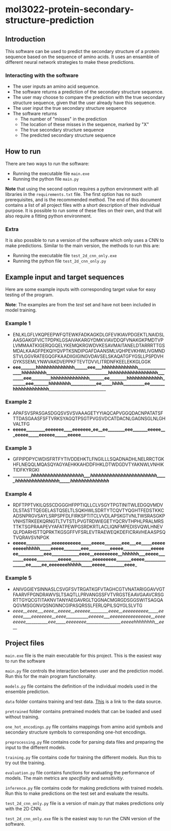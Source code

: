 # mol3022-protein-secondary-structure-prediction

## Introduction

This software can be used to predict the secondary structure of a protein sequence based on the sequence of amino acids.
It uses an ensamble of different neural network strategies to make these predictions.

### Interacting with the software

- The user inputs an amino acid sequence.
- The software returns a prediction of the secondary structure sequence.
- The user may choose to compare the prediction with the true secondary structure sequence, given that the user already have this sequence.
- The user input the true secondary structure sequence
- The software returns
  - The number of "misses" in the prediction
  - The location of these misses in the sequence, marked by "X"
  - The true secondary structure sequence
  - The predicted secondary structure sequence

## How to run

There are two ways to run the software:

- Running the executable file `main.exe`
- Running the python file `main.py`

**Note** that using the second option requires a python environment with all libraries in the `requirements.txt` file. The first option has no such prerequisites, and is the recommended method. The end of this document contains a list of all project files with a short description of their individual purpose. It is possible to run some of these files on their own, and that will also require a fitting python environment.

### Extra

It is also possible to run a version of the software which only uses a CNN to make predictions. Similar to the main version, the methods to run this are:

- Running the executable file `test_2d_cnn_only.exe`
- Running the python file `test_2d_cnn_only.py`

## Example input and target sequences

Here are some example inputs with corresponding target value for easy testing of the program.

**Note**: The examples are from the *test* set and have not been included in model training.

### Example 1

- ENLKLGFLVKQPEEPWFQTEWKFADKAGKDLGFEVIKIAVPDGEKTLNAIDSLAASGAKGFVICTPDPKLGSAIVAKARGYDMKVIAVDDQFVNAKGKPMDTVPLVMMAATKIGERQGQELYKEMQKRGWDVKESAVMAITANELDTARRRTTGSMDALKAAGFPEKQIYQVPTKSNDIPGAFDAANSMLVQHPEVKHWLIVGMNDSTVLGGVRATEGQGFKAADIIGIGINGVDAVSELSKAQATGFYGSLLPSPDVHGYKSSEMLYNWVAKDVEPPKFTEVTDVVLITRDNFKEELEKKGLGGK
- ______eee_______hhhhhhhhhhhhhh______eee___hhhhhhhhhhhhh_________________hhhhhhhhh_____________________________hhhhhhhhhhhhhhhhhh________eee_________hhhhhhhhhhhhhh_______ee________hhhhhhhhhhhhh_______eee_______hhhhhhhh____________ee_____hhhh__________ee_______hhhhhhhhhhhhh__________________________________

### Example 2

- APAFSVSPASGASDGQSVSVSVAAAGETYYIAQCAPVGGQDACNPATATSFTTDASGAASFSFTVRKSYAGQTPSGTPVGSVDCATDACNLGAGNSGLNLGHVALTFG
- __eeeee_________eeeeeee____eeeeeee_ee__ee________eee_______eeeee___eeeee_____eeeeee______eeeee______________

### Example 3

- GFPIPDPYCWDISFRTFYTIVDDEHKTLFNGILLLSQADNADHLNELRRCTGKHFLNEQQLMQASQYAGYAEHKKAHDDFIHKLDTWDGDVTYAKNWLVNHIKTIDFKYRGKI
- __________________hhhhhhhhhhhhhhhhhhh___hhhhhhhhhhhhhhhhhhhhhhhh_____hhhhhhhhhhhhhhhh_____hhhhhhhhhhhhhh_________

### Example 4

- RDFTPPTVKILQSSCDGGGHFPPTIQLLCLVSGYTPGTINITWLEDGQVMDVDLSTASTTQEGELASTQSELTLSQKHWLSDRTYTCQVTYQGHTFEDSTKKCADSNPRGVSAYLSRPSPFDLFIRKSPTITCLVVDLAPSKGTVNLTWSRASGKPVNHSTRKEEKQRNGTLTVTSTLPVGTRDWIEGETYQCRVTHPHLPRALMRSTTKTSGPRAAPEVYAFATPEWPGSRDKRTLACLIQNFMPEDISVQWLHNEVQLPDARHSTTQPRKTKGSGFFVFSRLEVTRAEWEQKDEFICRAVHEAASPSQTVQRAVSVNPGK
- ______eeeee____________eeeeeeeeeee_____eeeee________eee___ee_____eeeeeeeeeehhhhh_____eeeee________eee__________eeeee_____________eeeeeee____________eee_____________eeee__eeeeeeeee__hhhhhh___eeeee________eeeee__________eeeee__________eeeeeeeee_______eeeee________________ee_____ee_eeeeeeehhhhh_____eeeee_________eeee_______

### Example 5

- ANIVGGIEYSINNASLCSVGFSVTRGATKGFVTAGHCGTVNATARIGGAVVGTFAARVFPGNDRAWVSLTSAQTLLPRVANGSSFVTVRGSTEAAVGAAVCRSGRTTGYQCGTITAKNVTANYAEGAVRGLTQGNACMGRGDSGGSWITSAGQAQGVMSGGNVQSNGNNCGIPASQRSSLFERLQPILSQYGLSLVTG
- _eeee__eeee___eeee__eeeee__eeeeee_________eeee__eeeeeeeeee_____eeeeee____eeeeeeee__eeee___________eeeeee___eeeeeeeeeeeeeeee__eeeeeeeee___________eee_____eeeeeeee_________________eeeeehhhhhhhh__ee___

## Project files

``main.exe`` file is the main executable for this project. This is the easiest way to run the software

``main.py`` file controls the interaction between user and the prediction model. Run this for the main program functionality.

``models.py`` file contains the definition of the individual models used in the ensemble prediction.

``data`` folder contains training and test data. [This](https://archive.ics.uci.edu/dataset/68/molecular+biology+protein+secondary+structure) is a link to the data source.

``pretrained`` folder contains pretrained models that can be loaded and used without training.

``one_hot_encodings.py`` file contains mappings from amino acid symbols and secondary structure symbols to corresponding one-hot encodings.

``preprocessing.py`` file contains code for parsing data files and preparing the input to the different models.

``training.py`` file contains code for training the different models. Run this to try out the training.

``evaluation.py`` file contains functions for evaluating the performance of models. The main metrics are *specifisity* and *sensitivitiy*.

``inference.py`` file contains code for making predictions with trained models. Run this to make predictions on the test set and evaluate the results.

``test_2d_cnn_only.py`` file is a version of main.py that makes predictions only with the 2D CNN.

``test_2d_cnn_only.exe`` file is the easiest way to run the CNN version of the software. 
